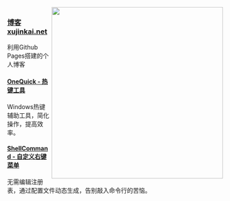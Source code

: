 <a href="https://github.com/xujinkai">
  <img align="right" width="400" src="https://github-readme-stats.vercel.app/api?username=xujinkai&show_icons=true" />
</a>

### [博客 xujinkai.net](https://xujinkai.net/)

利用Github Pages搭建的个人博客

#### [OneQuick - 热键工具](http://onequick.org/)

Windows热键辅助工具，简化操作，提高效率。

#### [ShellCommand - 自定义右键菜单](https://github.com/XUJINKAI/ShellCommand)

无需编辑注册表，通过配置文件动态生成，告别敲入命令行的苦恼。

